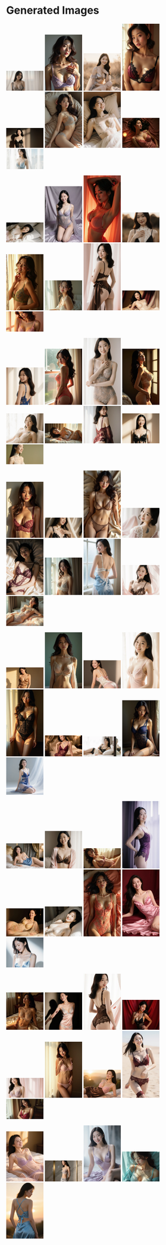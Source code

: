# Generated Images



<img src="2025_09_11_01.webp" width="100"/> <img src="2025_09_11_02.webp" width="100"/> <img src="2025_09_11_03.webp" width="100"/> <img src="2025_09_11_04.webp" width="100"/> <img src="2025_09_11_05.webp" width="100"/> <img src="2025_09_11_06.webp" width="100"/> <img src="2025_09_11_07.webp" width="100"/> <img src="2025_09_11_08.webp" width="100"/> <img src="2025_09_11_09.webp" width="100"/>

<img src="2025_09_11_10.webp" width="100"/> <img src="2025_09_11_11.webp" width="100"/> <img src="2025_09_11_12.webp" width="100"/> <img src="2025_09_11_13.webp" width="100"/> <img src="2025_09_11_14.webp" width="100"/> <img src="2025_09_11_15.webp" width="100"/> <img src="2025_09_11_16.webp" width="100"/> <img src="2025_09_11_17.webp" width="100"/> <img src="2025_09_11_18.webp" width="100"/>

<img src="2025_09_11_19.webp" width="100"/> <img src="2025_09_11_20.webp" width="100"/> <img src="2025_09_11_21.webp" width="100"/> <img src="2025_09_11_22.webp" width="100"/> <img src="2025_09_11_23.webp" width="100"/> <img src="2025_09_11_24.webp" width="100"/> <img src="2025_09_11_25.webp" width="100"/> <img src="2025_09_11_26.webp" width="100"/> <img src="2025_09_11_27.webp" width="100"/>

<img src="2025_09_11_28.webp" width="100"/> <img src="2025_09_11_29.webp" width="100"/> <img src="2025_09_11_30.webp" width="100"/> <img src="2025_09_11_31.webp" width="100"/> <img src="2025_09_11_32.webp" width="100"/> <img src="2025_09_11_33.webp" width="100"/> <img src="2025_09_11_34.webp" width="100"/> <img src="2025_09_11_35.webp" width="100"/> <img src="2025_09_11_36.webp" width="100"/>

<img src="2025_09_11_37.webp" width="100"/> <img src="2025_09_11_38.webp" width="100"/> <img src="2025_09_11_39.webp" width="100"/> <img src="2025_09_11_40.webp" width="100"/> <img src="2025_09_11_41.webp" width="100"/> <img src="2025_09_11_42.webp" width="100"/> <img src="2025_09_11_43.webp" width="100"/> <img src="2025_09_11_44.webp" width="100"/> <img src="2025_09_11_45.webp" width="100"/>

<img src="2025_09_11_46.webp" width="100"/> <img src="2025_09_11_47.webp" width="100"/> <img src="2025_09_11_48.webp" width="100"/> <img src="2025_09_11_49.webp" width="100"/> <img src="2025_09_11_50.webp" width="100"/> <img src="2025_09_11_51.webp" width="100"/> <img src="2025_09_11_52.webp" width="100"/> <img src="2025_09_11_53.webp" width="100"/> <img src="2025_09_11_54.webp" width="100"/>

<img src="2025_09_11_55.webp" width="100"/> <img src="2025_09_11_56.webp" width="100"/> <img src="2025_09_11_57.webp" width="100"/> <img src="2025_09_11_58.webp" width="100"/> <img src="2025_09_11_59.webp" width="100"/> <img src="2025_09_11_60.webp" width="100"/> <img src="2025_09_11_61.webp" width="100"/> <img src="2025_09_11_62.webp" width="100"/> <img src="2025_09_11_63.webp" width="100"/>

<img src="2025_09_11_64.webp" width="100"/> <img src="2025_09_11_65.webp" width="100"/> <img src="2025_09_11_66.webp" width="100"/> <img src="2025_09_11_67.webp" width="100"/> <img src="2025_09_11_68.webp" width="100"/>